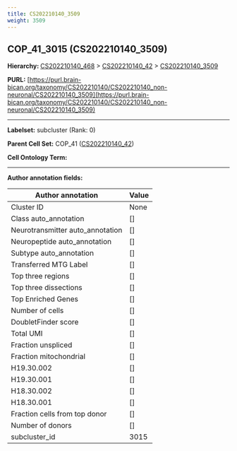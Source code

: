 ```yaml
---
title: CS202210140_3509
weight: 3509
---
```

## COP_41_3015 (CS202210140_3509)
<b>Hierarchy: </b>
[CS202210140_468](../CS202210140_468) >
[CS202210140_42](../CS202210140_42) >
[CS202210140_3509](../CS202210140_3509)

**PURL:** [https://purl.brain-bican.org/taxonomy/CS202210140/CS202210140_non-neuronal/CS202210140_3509](https://purl.brain-bican.org/taxonomy/CS202210140/CS202210140_non-neuronal/CS202210140_3509)

---


**Labelset:** subcluster (Rank: 0)

**Parent Cell Set:** COP_41 ([CS202210140_42](../CS202210140_42))



**Cell Ontology Term:** 

[MARKER GENES.]: #


---

[TRANSFERRED ANNOTATIONS.]: #


[AUTHOR ANNOTATION FIELDS.]: #


**Author annotation fields:**

| Author annotation | Value |
|-------------------|-------|
|Cluster ID|None|
|Class auto_annotation|[]|
|Neurotransmitter auto_annotation|[]|
|Neuropeptide auto_annotation|[]|
|Subtype auto_annotation|[]|
|Transferred MTG Label|[]|
|Top three regions|[]|
|Top three dissections|[]|
|Top Enriched Genes|[]|
|Number of cells|[]|
|DoubletFinder score|[]|
|Total UMI|[]|
|Fraction unspliced|[]|
|Fraction mitochondrial|[]|
|H19.30.002|[]|
|H19.30.001|[]|
|H18.30.002|[]|
|H18.30.001|[]|
|Fraction cells from top donor|[]|
|Number of donors|[]|
|subcluster_id|3015|
